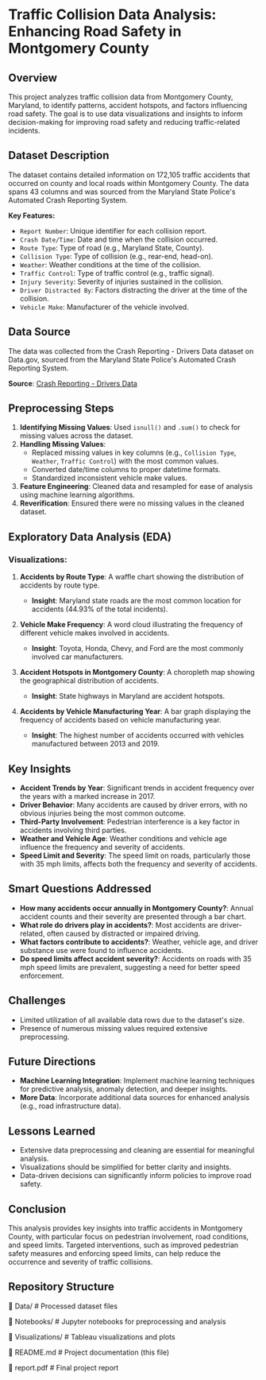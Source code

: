 # Traffic Collision Data Analysis: Enhancing Road Safety in Montgomery County

## Overview
This project analyzes traffic collision data from Montgomery County, Maryland, to identify patterns, accident hotspots, and factors influencing road safety. The goal is to use data visualizations and insights to inform decision-making for improving road safety and reducing traffic-related incidents.

## Dataset Description
The dataset contains detailed information on 172,105 traffic accidents that occurred on county and local roads within Montgomery County. The data spans 43 columns and was sourced from the Maryland State Police's Automated Crash Reporting System.

**Key Features:**
- `Report Number`: Unique identifier for each collision report.
- `Crash Date/Time`: Date and time when the collision occurred.
- `Route Type`: Type of road (e.g., Maryland State, County).
- `Collision Type`: Type of collision (e.g., rear-end, head-on).
- `Weather`: Weather conditions at the time of the collision.
- `Traffic Control`: Type of traffic control (e.g., traffic signal).
- `Injury Severity`: Severity of injuries sustained in the collision.
- `Driver Distracted By`: Factors distracting the driver at the time of the collision.
- `Vehicle Make`: Manufacturer of the vehicle involved.

## Data Source
The data was collected from the Crash Reporting - Drivers Data dataset on Data.gov, sourced from the Maryland State Police's Automated Crash Reporting System.

**Source**: [Crash Reporting - Drivers Data](https://catalog.data.gov/dataset/crash-reporting-drivers-data)

## Preprocessing Steps
1. **Identifying Missing Values**: Used `isnull()` and `.sum()` to check for missing values across the dataset.
2. **Handling Missing Values**: 
   - Replaced missing values in key columns (e.g., `Collision Type`, `Weather`, `Traffic Control`) with the most common values.
   - Converted date/time columns to proper datetime formats.
   - Standardized inconsistent vehicle make values.
3. **Feature Engineering**: Cleaned data and resampled for ease of analysis using machine learning algorithms.
4. **Reverification**: Ensured there were no missing values in the cleaned dataset.

## Exploratory Data Analysis (EDA)

### Visualizations:
1. **Accidents by Route Type**: A waffle chart showing the distribution of accidents by route type.
   - **Insight**: Maryland state roads are the most common location for accidents (44.93% of the total incidents).
   
2. **Vehicle Make Frequency**: A word cloud illustrating the frequency of different vehicle makes involved in accidents.
   - **Insight**: Toyota, Honda, Chevy, and Ford are the most commonly involved car manufacturers.

3. **Accident Hotspots in Montgomery County**: A choropleth map showing the geographical distribution of accidents.
   - **Insight**: State highways in Maryland are accident hotspots.

4. **Accidents by Vehicle Manufacturing Year**: A bar graph displaying the frequency of accidents based on vehicle manufacturing year.
   - **Insight**: The highest number of accidents occurred with vehicles manufactured between 2013 and 2019.

## Key Insights
- **Accident Trends by Year**: Significant trends in accident frequency over the years with a marked increase in 2017.
- **Driver Behavior**: Many accidents are caused by driver errors, with no obvious injuries being the most common outcome.
- **Third-Party Involvement**: Pedestrian interference is a key factor in accidents involving third parties.
- **Weather and Vehicle Age**: Weather conditions and vehicle age influence the frequency and severity of accidents.
- **Speed Limit and Severity**: The speed limit on roads, particularly those with 35 mph limits, affects both the frequency and severity of accidents.

## Smart Questions Addressed
- **How many accidents occur annually in Montgomery County?**: Annual accident counts and their severity are presented through a bar chart.
- **What role do drivers play in accidents?**: Most accidents are driver-related, often caused by distracted or impaired driving.
- **What factors contribute to accidents?**: Weather, vehicle age, and driver substance use were found to influence accidents.
- **Do speed limits affect accident severity?**: Accidents on roads with 35 mph speed limits are prevalent, suggesting a need for better speed enforcement.

## Challenges
- Limited utilization of all available data rows due to the dataset's size.
- Presence of numerous missing values required extensive preprocessing.

## Future Directions
- **Machine Learning Integration**: Implement machine learning techniques for predictive analysis, anomaly detection, and deeper insights.
- **More Data**: Incorporate additional data sources for enhanced analysis (e.g., road infrastructure data).

## Lessons Learned
- Extensive data preprocessing and cleaning are essential for meaningful analysis.
- Visualizations should be simplified for better clarity and insights.
- Data-driven decisions can significantly inform policies to improve road safety.

## Conclusion
This analysis provides key insights into traffic accidents in Montgomery County, with particular focus on pedestrian involvement, road conditions, and speed limits. Targeted interventions, such as improved pedestrian safety measures and enforcing speed limits, can help reduce the occurrence and severity of traffic collisions.

## Repository Structure
📂 Data/ # Processed dataset files

📂 Notebooks/ # Jupyter notebooks for preprocessing and analysis

📂 Visualizations/ # Tableau visualizations and plots

📄 README.md # Project documentation (this file)

📄 report.pdf # Final project report


